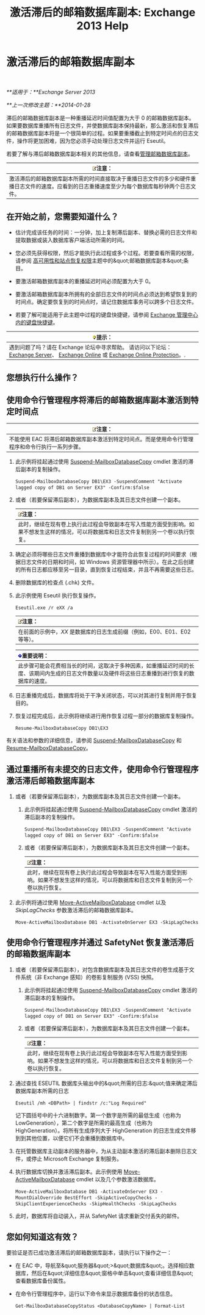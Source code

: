 ﻿---
title: '激活滞后的邮箱数据库副本: Exchange 2013 Help'
TOCTitle: 激活滞后的邮箱数据库副本
ms:assetid: 493d9c40-644d-49d6-9291-949acbcfdcb6
ms:mtpsurl: https://technet.microsoft.com/zh-cn/library/Dd979786(v=EXCHG.150)
ms:contentKeyID: 50490447
ms.date: 05/21/2018
mtps_version: v=EXCHG.150
ms.translationtype: MT
---

# 激活滞后的邮箱数据库副本

 

_**适用于：**Exchange Server 2013_

_**上一次修改主题：**2014-01-28_

滞后的邮箱数据库副本是一种重播延迟时间值配置为大于 0 的邮箱数据库副本。如果要数据库重播所有日志文件，并使数据库副本保持最新，那么激活和恢复滞后的邮箱数据库副本将是一个很简单的过程。如果要重播截止到特定时间点的日志文件，操作将更加困难，因为您必须手动处理日志文件并运行 Eseutil。

若要了解与滞后邮箱数据库副本相关的其他信息，请查看[管理邮箱数据库副本](managing-mailbox-database-copies-exchange-2013-help.md)。

<table>
<thead>
<tr class="header">
<th><img src="images/Bb124558.note(EXCHG.150).gif" title="注意" alt="注意" />注意：</th>
</tr>
</thead>
<tbody>
<tr class="odd">
<td>激活滞后的邮箱数据库副本所需的时间直接取决于重播日志文件的多少和硬件重播日志文件的速度。应看到的日志重播速度至少为每个数据库每秒钟两个日志文件。</td>
</tr>
</tbody>
</table>


## 在开始之前，您需要知道什么？

  - 估计完成该任务的时间：一分钟，加上复制滞后副本、替换必需的日志文件和提取数据或装入数据库客户端活动所需的时间。

  - 您必须先获得权限，然后才能执行此过程或多个过程。若要查看所需的权限，请参阅 [高可用性和站点恢复权限](high-availability-and-site-resilience-permissions-exchange-2013-help.md)主题中的\&quot;邮箱数据库副本\&quot;条目。

  - 要激活邮箱数据库副本的重播延迟时间必须配置为大于 0。

  - 要激活邮箱数据库副本所拥有的全部日志文件的时间点必须达到希望恢复到的时间点。确定要恢复到的时间点时，请记住数据库事务可以跨多个日志文件。

  - 若要了解可能适用于此主题中过程的键盘快捷键，请参阅 [Exchange 管理中心内的键盘快捷键](keyboard-shortcuts-in-the-exchange-admin-center-exchange-online-protection-help.md)。

<table>
<thead>
<tr class="header">
<th><img src="images/Bb124558.tip(EXCHG.150).gif" title="提示" alt="提示" />提示：</th>
</tr>
</thead>
<tbody>
<tr class="odd">
<td>遇到问题了吗？请在 Exchange 论坛中寻求帮助。 请访问以下论坛：<a href="https://go.microsoft.com/fwlink/p/?linkid=60612">Exchange Server</a>、 <a href="https://go.microsoft.com/fwlink/p/?linkid=267542">Exchange Online</a> 或 <a href="https://go.microsoft.com/fwlink/p/?linkid=285351">Exchange Online Protection</a>。.</td>
</tr>
</tbody>
</table>


## 您想执行什么操作？

## 使用命令行管理程序将滞后的邮箱数据库副本激活到特定时间点

<table>
<thead>
<tr class="header">
<th><img src="images/Bb124558.note(EXCHG.150).gif" title="注意" alt="注意" />注意：</th>
</tr>
</thead>
<tbody>
<tr class="odd">
<td>不能使用 EAC 将滞后邮箱数据库副本激活到特定时间点。而是使用命令行管理程序和命令行执行一系列步骤。</td>
</tr>
</tbody>
</table>


1.  此示例将挂起通过使用 [Suspend-MailboxDatabaseCopy](https://technet.microsoft.com/zh-cn/library/dd351074\(v=exchg.150\)) cmdlet 激活的滞后副本的复制操作。
    
        Suspend-MailboxDatabaseCopy DB1\EX3 -SuspendComment "Activate lagged copy of DB1 on Server EX3" -Confirm:$false

2.  或者（若要保留滞后副本），为数据库副本及其日志文件创建一个副本。
    
    <table>
    <thead>
    <tr class="header">
    <th><img src="images/Bb124558.note(EXCHG.150).gif" title="注意" alt="注意" />注意：</th>
    </tr>
    </thead>
    <tbody>
    <tr class="odd">
    <td>此时，继续在现有卷上执行此过程会导致副本在写入性能方面受到影响。如果不想发生这样的情况，可以将数据库和日志文件复制到另一个卷以执行恢复。</td>
    </tr>
    </tbody>
    </table>


3.  确定必须将哪些日志文件重播到数据库中才能符合此恢复过程的时间要求（根据日志文件的日期和时间，如 Windows 资源管理器中所示）。在此之后创建的所有日志都应移至另一目录，直到恢复过程结束，并且不再需要这些日志。

4.  删除数据库的检查点 (.chk) 文件。

5.  此示例使用 Eseutil 执行恢复操作。
    
        Eseutil.exe /r eXX /a
    
    <table>
    <thead>
    <tr class="header">
    <th><img src="images/Bb124558.note(EXCHG.150).gif" title="注意" alt="注意" />注意：</th>
    </tr>
    </thead>
    <tbody>
    <tr class="odd">
    <td>在前面的示例中，<em>XX</em> 是数据库的日志生成前缀（例如，E00、E01、E02 等等）。</td>
    </tr>
    </tbody>
    </table>
    
    <table>
    <thead>
    <tr class="header">
    <th><img src="images/Bb124558.important(EXCHG.150).gif" title="重要说明" alt="重要说明" />重要说明：</th>
    </tr>
    </thead>
    <tbody>
    <tr class="odd">
    <td>此步骤可能会花费相当长的时间，这取决于多种因素，如重播延迟时间的长度、该期间内生成的日志文件数量以及硬件将这些日志重播到进行恢复的数据库的速度。</td>
    </tr>
    </tbody>
    </table>


6.  日志重播完成后，数据库将处于干净关闭状态，可以对其进行复制并用于恢复目的。

7.  恢复过程完成后，此示例将继续进行用作恢复过程一部分的数据库复制操作。
    
        Resume-MailboxDatabaseCopy DB1\EX3

有关语法和参数的详细信息，请参阅 [Suspend-MailboxDatabaseCopy](https://technet.microsoft.com/zh-cn/library/dd351074\(v=exchg.150\)) 和 [Resume-MailboxDatabaseCopy](https://technet.microsoft.com/zh-cn/library/dd335220\(v=exchg.150\))。

## 通过重播所有未提交的日志文件，使用命令行管理程序激活滞后邮箱数据库副本

1.  或者（若要保留滞后副本），为数据库副本及其日志文件创建一个副本。
    
    1.  此示例将挂起通过使用 [Suspend-MailboxDatabaseCopy](https://technet.microsoft.com/zh-cn/library/dd351074\(v=exchg.150\)) cmdlet 激活的滞后副本的复制操作。
        
            Suspend-MailboxDatabaseCopy DB1\EX3 -SuspendComment "Activate lagged copy of DB1 on Server EX3" -Confirm:$false
    
    2.  或者（若要保留滞后副本），为数据库副本及其日志文件创建一个副本。
        
        <table>
        <thead>
        <tr class="header">
        <th><img src="images/Bb124558.note(EXCHG.150).gif" title="注意" alt="注意" />注意：</th>
        </tr>
        </thead>
        <tbody>
        <tr class="odd">
        <td>此时，继续在现有卷上执行此过程会导致副本在写入性能方面受到影响。如果不想发生这样的情况，可以将数据库和日志文件复制到另一个卷以执行恢复。</td>
        </tr>
        </tbody>
        </table>


2.  此示例将通过使用 [Move-ActiveMailboxDatabase](https://technet.microsoft.com/zh-cn/library/dd298068\(v=exchg.150\)) cmdlet 以及 *SkipLagChecks* 参数激活滞后的邮箱数据库副本。
    
        Move-ActiveMailboxDatabase DB1 -ActivateOnServer EX3 -SkipLagChecks

## 使用命令行管理程序并通过 SafetyNet 恢复激活滞后的邮箱数据库副本

1.  或者（若要保留滞后副本），对包含数据库副本及其日志文件的卷生成基于文件系统（非 Exchange 感知）的卷影复制服务 (VSS) 快照。
    
    1.  此示例将挂起通过使用 [Suspend-MailboxDatabaseCopy](https://technet.microsoft.com/zh-cn/library/dd351074\(v=exchg.150\)) cmdlet 激活的滞后副本的复制操作。
        
            Suspend-MailboxDatabaseCopy DB1\EX3 -SuspendComment "Activate lagged copy of DB1 on Server EX3" -Confirm:$false
    
    2.  或者（若要保留滞后副本），为数据库副本及其日志文件创建一个副本。
        
        <table>
        <thead>
        <tr class="header">
        <th><img src="images/Bb124558.note(EXCHG.150).gif" title="注意" alt="注意" />注意：</th>
        </tr>
        </thead>
        <tbody>
        <tr class="odd">
        <td>此时，继续在现有卷上执行此过程会导致副本在写入性能方面受到影响。如果不想发生这样的情况，可以将数据库和日志文件复制到另一个卷以执行恢复。</td>
        </tr>
        </tbody>
        </table>


2.  通过查找 ESEUTIL 数据库头输出中的\&quot;所需的日志:\&quot;值来确定滞后数据库副本所需的日志
    
        Eseutil /mh <DBPath> | findstr /c:"Log Required"
    
    记下圆括号中的十六进制数字。第一个数字是所需的最低生成（也称为 LowGeneration），第二个数字是所需的最高生成（也称为 HighGeneration）。将所有生成序列大于 HighGeneration 的日志生成文件移到到其他位置，以便它们不会重播到数据库中。

3.  在托管数据库主动副本的服务器中，为从主动副本激活的滞后副本删除日志文件，或停止 Microsoft Exchange 复制服务。

4.  执行数据库切换并激活滞后副本。此示例使用 [Move-ActiveMailboxDatabase](https://technet.microsoft.com/zh-cn/library/dd298068\(v=exchg.150\)) cmdlet 以及几个参数激活数据库。
    
        Move-ActiveMailboxDatabase DB1 -ActivateOnServer EX3 -MountDialOverride BestEffort -SkipActiveCopyChecks -SkipClientExperienceChecks -SkipHealthChecks -SkipLagChecks

5.  此时，数据库将自动装入，并从 SafetyNet 请求重新交付丢失的邮件。

## 您如何知道这有效？

要验证是否已成功激活滞后的邮箱数据库副本，请执行以下操作之一：

  - 在 EAC 中，导航至\&quot;服务器\&quot;\>\&quot;数据库\&quot;。选择相应数据库，然后在\&quot;详细信息\&quot;窗格中单击\&quot;查看详细信息\&quot;查看数据库备份属性。

  - 在命令行管理程序中，运行以下命令来显示数据库备份的状态信息。
    
        Get-MailboxDatabaseCopyStatus <DatabaseCopyName> | Format-List

